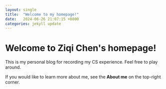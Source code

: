 ```yaml
---
layout: single
title:  "Welcome to my homepage!"
date:   2024-06-26 21:07:15 +0800
categories: jekyll update
---
```

# Welcome to Ziqi Chen's homepage!
This is my personal blog for recording my CS experience. Feel free to play around.

If you would like to learn more about me, see the **About me** on the top-right corner.
